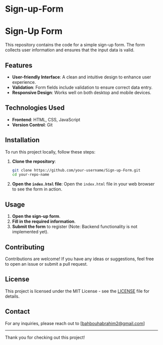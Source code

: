 # Sign-up-Form

# Sign-Up Form

This repository contains the code for a simple sign-up form. The form collects user information and ensures that the input data is valid.

## Features

- **User-friendly Interface**: A clean and intuitive design to enhance user experience.
- **Validation**: Form fields include validation to ensure correct data entry.
- **Responsive Design**: Works well on both desktop and mobile devices.

## Technologies Used

- **Frontend**: HTML, CSS, JavaScript
- **Version Control**: Git

## Installation

To run this project locally, follow these steps:

1. **Clone the repository**:
    ```bash
    git clone https://github.com/your-username/Sign-up-Form.git
    cd your-repo-name
    ```

2. **Open the `index.html` file**:
    Open the `index.html` file in your web browser to see the form in action.

## Usage

1. **Open the sign-up form**.
2. **Fill in the required information**.
3. **Submit the form** to register (Note: Backend functionality is not implemented yet).

## Contributing

Contributions are welcome! If you have any ideas or suggestions, feel free to open an issue or submit a pull request.

## License

This project is licensed under the MIT License - see the [LICENSE](LICENSE) file for details.

## Contact

For any inquiries, please reach out to [bahbouhabrahim2@gmail.com]

---

Thank you for checking out this project!
